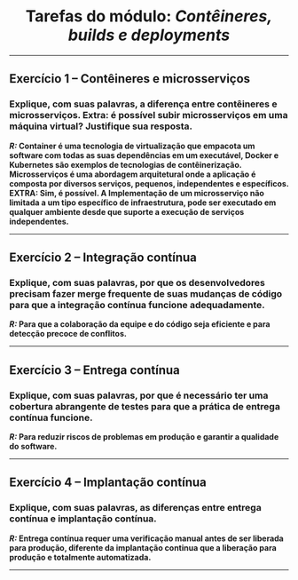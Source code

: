 <div align="center">

# Tarefas do módulo: <i>Contêineres, builds e deployments</i>

</div>
<hr>

## Exercício 1 – Contêineres e microsserviços

### Explique, com suas palavras, a diferença entre contêineres e microsserviços. Extra: é possível subir microsserviços em uma máquina virtual? Justifique sua resposta.

<b><i>R:</i> Container é uma tecnologia de virtualização que empacota um software com todas as suas dependências em um executável, 
Docker e Kubernetes são exemplos de tecnologias de contêinerização.
Microsserviços é uma abordagem arquitetural onde a aplicação é composta por diversos serviços, pequenos, independentes e específicos.
EXTRA: Sim, é possível. A Implementação de um microsserviço não limitada a um tipo específico de infraestrutura, 
pode ser executado em qualquer ambiente desde que suporte a execução de serviços independentes.</b>
<br>
<hr>

## Exercício 2 – Integração contínua

### Explique, com suas palavras, por que os desenvolvedores precisam fazer merge frequente de suas mudanças de código para que a integração contínua funcione adequadamente.

<b><i>R:</i> Para que a colaboração da equipe e do código seja eficiente e para detecção precoce de conflitos.</b>
<br>
<hr>

## Exercício 3 – Entrega contínua

### Explique, com suas palavras, por que é necessário ter uma cobertura abrangente de testes para que a prática de entrega contínua funcione.

<b><i>R:</i> Para reduzir riscos de problemas em produção e garantir a qualidade do software.</b>
<br>
<hr>

## Exercício 4 – Implantação contínua

### Explique, com suas palavras, as diferenças entre entrega contínua e implantação contínua.

<b><i>R:</i> Entrega contínua requer uma verificação manual antes de ser liberada para produção, 
diferente da implantação continua que a liberação para produção e totalmente automatizada.</b>
<br>
<hr>